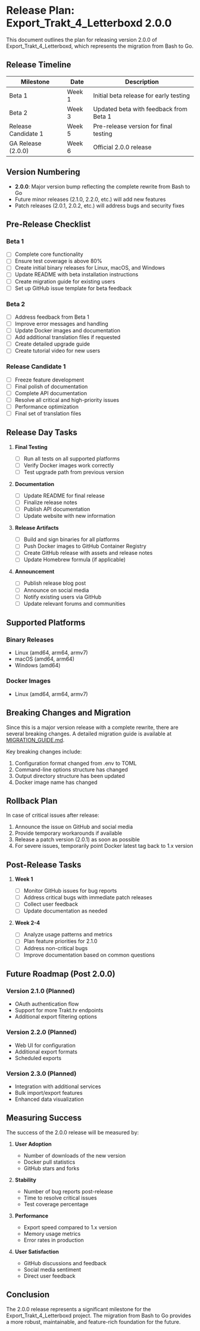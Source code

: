 # Release Plan: Export_Trakt_4_Letterboxd 2.0.0

This document outlines the plan for releasing version 2.0.0 of Export_Trakt_4_Letterboxd, which represents the migration from Bash to Go.

## Release Timeline

| Milestone           | Date   | Description                            |
| ------------------- | ------ | -------------------------------------- |
| Beta 1              | Week 1 | Initial beta release for early testing |
| Beta 2              | Week 3 | Updated beta with feedback from Beta 1 |
| Release Candidate 1 | Week 5 | Pre-release version for final testing  |
| GA Release (2.0.0)  | Week 6 | Official 2.0.0 release                 |

## Version Numbering

- **2.0.0**: Major version bump reflecting the complete rewrite from Bash to Go
- Future minor releases (2.1.0, 2.2.0, etc.) will add new features
- Patch releases (2.0.1, 2.0.2, etc.) will address bugs and security fixes

## Pre-Release Checklist

### Beta 1

- [ ] Complete core functionality
- [ ] Ensure test coverage is above 80%
- [ ] Create initial binary releases for Linux, macOS, and Windows
- [ ] Update README with beta installation instructions
- [ ] Create migration guide for existing users
- [ ] Set up GitHub issue template for beta feedback

### Beta 2

- [ ] Address feedback from Beta 1
- [ ] Improve error messages and handling
- [ ] Update Docker images and documentation
- [ ] Add additional translation files if requested
- [ ] Create detailed upgrade guide
- [ ] Create tutorial video for new users

### Release Candidate 1

- [ ] Freeze feature development
- [ ] Final polish of documentation
- [ ] Complete API documentation
- [ ] Resolve all critical and high-priority issues
- [ ] Performance optimization
- [ ] Final set of translation files

## Release Day Tasks

1. **Final Testing**

   - [ ] Run all tests on all supported platforms
   - [ ] Verify Docker images work correctly
   - [ ] Test upgrade path from previous version

2. **Documentation**

   - [ ] Update README for final release
   - [ ] Finalize release notes
   - [ ] Publish API documentation
   - [ ] Update website with new information

3. **Release Artifacts**

   - [ ] Build and sign binaries for all platforms
   - [ ] Push Docker images to GitHub Container Registry
   - [ ] Create GitHub release with assets and release notes
   - [ ] Update Homebrew formula (if applicable)

4. **Announcement**
   - [ ] Publish release blog post
   - [ ] Announce on social media
   - [ ] Notify existing users via GitHub
   - [ ] Update relevant forums and communities

## Supported Platforms

### Binary Releases

- Linux (amd64, arm64, armv7)
- macOS (amd64, arm64)
- Windows (amd64)

### Docker Images

- Linux (amd64, arm64, armv7)

## Breaking Changes and Migration

Since this is a major version release with a complete rewrite, there are several breaking changes. A detailed migration guide is available at [MIGRATION_GUIDE.md](MIGRATION_GUIDE.md).

Key breaking changes include:

1. Configuration format changed from .env to TOML
2. Command-line options structure has changed
3. Output directory structure has been updated
4. Docker image name has changed

## Rollback Plan

In case of critical issues after release:

1. Announce the issue on GitHub and social media
2. Provide temporary workarounds if available
3. Release a patch version (2.0.1) as soon as possible
4. For severe issues, temporarily point Docker latest tag back to 1.x version

## Post-Release Tasks

1. **Week 1**

   - [ ] Monitor GitHub issues for bug reports
   - [ ] Address critical bugs with immediate patch releases
   - [ ] Collect user feedback
   - [ ] Update documentation as needed

2. **Week 2-4**
   - [ ] Analyze usage patterns and metrics
   - [ ] Plan feature priorities for 2.1.0
   - [ ] Address non-critical bugs
   - [ ] Improve documentation based on common questions

## Future Roadmap (Post 2.0.0)

### Version 2.1.0 (Planned)

- OAuth authentication flow
- Support for more Trakt.tv endpoints
- Additional export filtering options

### Version 2.2.0 (Planned)

- Web UI for configuration
- Additional export formats
- Scheduled exports

### Version 2.3.0 (Planned)

- Integration with additional services
- Bulk import/export features
- Enhanced data visualization

## Measuring Success

The success of the 2.0.0 release will be measured by:

1. **User Adoption**

   - Number of downloads of the new version
   - Docker pull statistics
   - GitHub stars and forks

2. **Stability**

   - Number of bug reports post-release
   - Time to resolve critical issues
   - Test coverage percentage

3. **Performance**

   - Export speed compared to 1.x version
   - Memory usage metrics
   - Error rates in production

4. **User Satisfaction**
   - GitHub discussions and feedback
   - Social media sentiment
   - Direct user feedback

## Conclusion

The 2.0.0 release represents a significant milestone for the Export_Trakt_4_Letterboxd project. The migration from Bash to Go provides a more robust, maintainable, and feature-rich foundation for the future.

